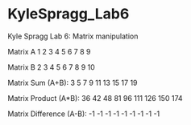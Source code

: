 # KyleSpragg_Lab6

Kyle Spragg
Lab 6: Matrix manipulation

Matrix A
1 2 3 
4 5 6 
7 8 9 

Matrix B
2 3 4 
5 6 7 
8 9 10 

Matrix Sum (A+B):
3 5 7 
9 11 13 
15 17 19 

Matrix Product (A*B):
36 42 48 
81 96 111 
126 150 174 

Matrix Difference (A-B):
-1 -1 -1 
-1 -1 -1 
-1 -1 -1 
